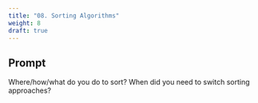 ```yaml
---
title: "08. Sorting Algorithms"
weight: 8
draft: true
---
```


## Prompt

Where/how/what do you do to sort? When did you need to switch sorting approaches?

